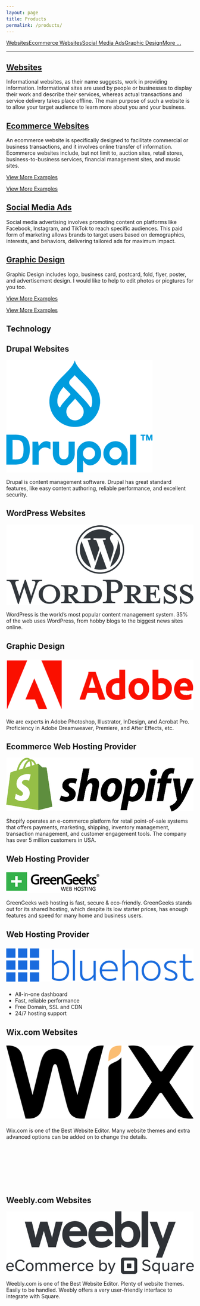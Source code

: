 ```yaml
---
layout: page
title: Products
permalink: /products/
---
```

<div class="submenuright">
   <p><a href="/regular-website-examples/">Websites</a><a href="/ecommerce-website-examples/">Ecommerce Websites</a><a href="/social-media-ads/">Social Media Ads</a><a href="/graphic-design-examples/">Graphic Design</a><a href="/more-examples/">More ...</a></p>
</div>

<div class="submenurighthr">
   <hr>
</div>

<div class="gridlayoutsecond">
   <div class="container-fluid">
      <div class="row"> 
         <div class="col-md-6 col-lg-6" id="pagelayout11">
            <h2><a href="/regular-website-examples">Websites</a></h2>
            <p>Informational websites, as their name suggests, work in providing information. Informational sites are used by people or businesses to display their work and describe their services, whereas actual transactions and service delivery takes place offline. The main purpose of such a website is to allow your target audience to learn more about you and your business.</p>
         </div>
         <div class="col-md-6 col-lg-6" id="pagelayout12">
            <h2><a href="/ecommerce-website-examples">Ecommerce Websites</a></h2>
            <p>An ecommerce website is specifically designed to facilitate commercial or business transactions, and it involves online transfer of information. Ecommerce websites include, but not limit to, auction sites, retail stores, business-to-business services, financial management sites, and music sites.</p>
          </div>       
      </div>
      <div class="row" id="colmddisplayno"> 
         <div class="col-md-6 col-lg-6" id="pagelayout21">
            <p><a href="/regular-website-examples">View More Examples</a></p>
         </div>
         <div class="col-md-6 col-lg-6" id="pagelayout22">
            <p><a href="/ecommerce-website-examples">View More Examples</a></p>
         </div>       
      </div>
   </div>
</div>

<div class="gridlayoutsecond">
   <div class="container-fluid">
      <div class="row"> 
         <div class="col-md-6 col-lg-6" id="pagelayout12">
            <h2><a href="/social-media-ads">Social Media Ads</a></h2>
            <p>Social media advertising involves promoting content on platforms like Facebook, Instagram, and TikTok to reach specific audiences. This paid form of marketing allows brands to target users based on demographics, interests, and behaviors, delivering tailored ads for maximum impact. </p>
         </div>
         <div class="col-md-6 col-lg-6" id="pagelayout11">
            <h2><a href="/graphic-design-examples">Graphic Design</a></h2>
            <p>Graphic Design includes logo, business card, postcard, fold, flyer, poster, and advertisement design. I would like to help to edit photos or picgtures for you too. </p>
         </div>       
      </div>
      <div class="row" id="colmddisplayno"> 
         <div class="col-md-6 col-lg-6" id="pagelayout22">
            <p><a href="/social-media-ads">View More Examples</a></p>
         </div>
         <div class="col-md-6 col-lg-6" id="pagelayout21">
            <p><a href="/graphic-design-examples">View More Examples</a></p>
         </div>       
      </div>
   </div>
</div>

<div class="gridlayoutthird">
    <h2>Technology</h2>
</div>

<div class="gridlayoutsecond">
   <div class="container-fluid">
      <div class="row"> 
         <div class="col-md-4 col-lg-4" id="pagelayout11">
            <h2>Drupal Websites</h2>
            <p><a href="https://www.drupal.org/" target="_blank"><img src="/images/LogoDrupal9.png" alt="Logo3"></a></p>  
            <p>Drupal is content management software. Drupal has great standard features, like easy content authoring, reliable performance, and excellent security. </p>
         </div>
         <div class="col-md-4 col-lg-4" id="pagelayout12">
            <h2>WordPress Websites</h2>
            <p><a href="https://www.wordpress.org/" target="_blank"><img src="/images/LogoWordPress.png" alt="Logo2"></a></p>  
            <p>WordPress is the world’s most popular content management system. 35% of the web uses WordPress, from hobby blogs to the biggest news sites online.</p>
          </div>       
         <div class="col-md-4 col-lg-4" id="pagelayout11">
            <h2>Graphic Design</h2>
            <p style="padding-top:6px;padding-bottom:6px;"><a href="https://www.adobe.com/" target="_blank"><img src="/images/LogoAdobe.png" alt="Logo1"></a></p>  
            <p>We are experts in Adobe Photoshop, Illustrator, InDesign, and Acrobat Pro. Proficiency in Adobe Dreamweaver, Premiere, and After Effects, etc.</p>
         </div>
      </div>
   </div>
</div>

<div class="gridlayoutsecond">
   <div class="container-fluid">
      <div class="row"> 
         <div class="col-md-4 col-lg-4" id="pagelayout12">
            <h2>Ecommerce Web Hosting Provider</h2>
            <p><a href="https://www.shopify.com/" target="_blank"><img src="/images/LogoShopify.png" alt="Logo1"></a></p>  
            <p>Shopify operates an e-commerce platform for retail point-of-sale systems that offers payments, marketing, shipping, inventory management, transaction management, and customer engagement tools. The company has over 5 million customers in USA.</p>
         </div>       
         <div class="col-md-4 col-lg-4" id="pagelayout11">
            <h2>Web Hosting Provider</h2>
            <p><a href="https://www.greengeeks.com/" target="_blank"><img src="/images/LogoGreenGeeks.png" alt="Logo2"></a></p>  
            <p>GreenGeeks web hosting is fast, secure & eco-friendly. GreenGeeks stands out for its shared hosting, which despite its low starter prices, has enough features and speed for many home and business users.</p>
         </div>
         <div class="col-md-4 col-lg-4" id="pagelayout12">
            <h2>Web Hosting Provider</h2>
            <p style="padding-top:8px;padding-bottom:8px;"><a href="https://www.bluehost.com/" target="_blank"><img src="/images/LogoBluehost.png" alt="Logo"></a></p>  
            <ul>
               <li>All-in-one dashboard</li>
               <li>Fast, reliable performance</li>
               <li>Free Domain, SSL and CDN</li>
               <li>24/7 hosting support</li>
            </ul>
         </div>       
      </div>
   </div>
</div>

<div class="gridlayoutsecond">
   <div class="container-fluid">
      <div class="row"> 
         <div class="col-md-4 col-lg-4" id="pagelayout11">
            <h2>Wix.com Websites</h2>
            <p style="padding-top:6px;padding-bottom:6px;"><a href="https://www.wix.com/" target="_blank"><img src="/images/LogoWix.png" alt="Logo"></a></p>  
            <p>Wix.com is one of the Best Website Editor. Many website themes and extra advanced options can be added on to change the details.</p>
         </div>
         <div class="col-md-4 col-lg-4" id="pagelayout12">
            <h2>&nbsp;</h2>
            <p>&nbsp;</p>  
            <p>&nbsp;</p>
         </div>       
         <div class="col-md-4 col-lg-4" id="pagelayout11">
            <h2>Weebly.com Websites</h2>
            <p><a href="https://www.weebly.com/" target="_blank"><img src="/images/LogoWeebly.jpg" alt="Logo3"></a></p>  
            <p>Weebly.com is one of the Best Website Editor. Plenty of website themes. Easily to be handled. Weebly offers a very user-friendly interface to integrate with Square.</p>
         </div>
      </div>
   </div>
</div>
